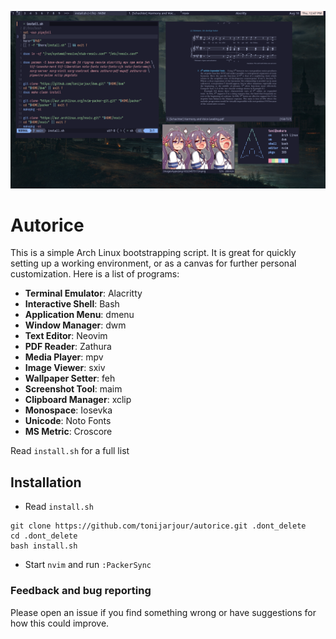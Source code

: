 ![preview](preview.png)

# Autorice
This is a simple Arch Linux bootstrapping script. It is great for quickly 
setting up a working environment, or as a canvas for further personal 
customization. Here is a list of programs:

- **Terminal Emulator**: Alacritty
- **Interactive Shell**: Bash
- **Application Menu**: dmenu
- **Window Manager**: dwm
- **Text Editor**: Neovim 
- **PDF Reader**: Zathura
- **Media Player**: mpv
- **Image Viewer**: sxiv
- **Wallpaper Setter**: feh
- **Screenshot Tool**: maim
- **Clipboard Manager**: xclip
- **Monospace**: Iosevka 
- **Unicode**: Noto Fonts
- **MS Metric**: Croscore

Read `install.sh` for a full list

## Installation
- Read `install.sh`
```shell
git clone https://github.com/tonijarjour/autorice.git .dont_delete
cd .dont_delete
bash install.sh
```
- Start `nvim` and run `:PackerSync`

### Feedback and bug reporting
Please open an issue if you find something wrong or have suggestions for how 
this could improve.
